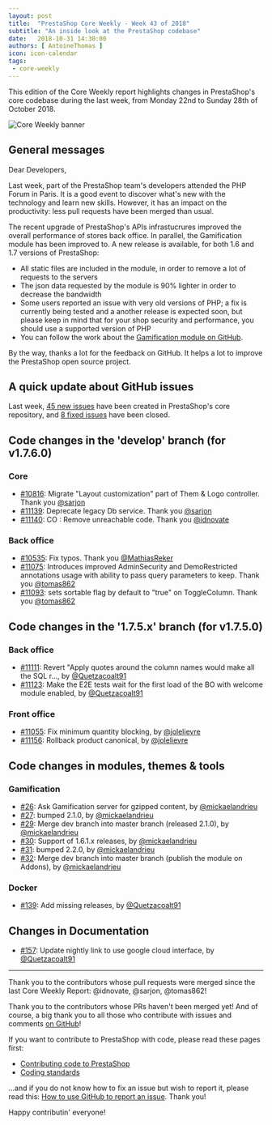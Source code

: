 ```yaml
---
layout: post
title:  "PrestaShop Core Weekly - Week 43 of 2018"
subtitle: "An inside look at the PrestaShop codebase"
date:   2018-10-31 14:30:00
authors: [ AntoineThomas ]
icon: icon-calendar
tags:
 - core-weekly
---
```


This edition of the Core Weekly report highlights changes in PrestaShop's core codebase during the last week, from Monday 22nd to Sunday 28th of October 2018.

![Core Weekly banner](/assets/images/2017/04/core_weekly_banner.jpg)


## General messages

Dear Developers,

Last week, part of the PrestaShop team's developers attended the PHP Forum in Paris. It is a good event to discover what's new with the technology and learn new skills. However, it has an impact on the productivity: less pull requests have been merged than usual.

The recent upgrade of PrestaShop's APIs infrastucrures improved the overall performance of stores back office. In parallel, the Gamification module has been improved to. A new release is available, for both 1.6 and 1.7 versions of PrestaShop:

* All static files are included in the module, in order to remove a lot of requests to the servers
* The json data requested by the module is 90% lighter in order to decrease the bandwidth
* Some users reported an issue with very old versions of PHP; a fix is currently being tested and a another release is expected soon, but please keep in mind that for your shop security and performance, you should use a supported version of PHP
* You can follow the work about the [Gamification module on GitHub](https://github.com/PrestaShop/gamification).

By the way, thanks a lot for the feedback on GitHub. It helps a lot to improve the PrestaShop open source project.


## A quick update about GitHub issues

Last week, [45 new issues](https://github.com/PrestaShop/PrestaShop/issues?utf8=%E2%9C%93&q=is:issue+created:2018-10-22..2018-10-28) have been created in PrestaShop's core repository, and [8 fixed issues](https://github.com/PrestaShop/PrestaShop/issues?utf8=%E2%9C%93&q=is:issue+label:fixed+closed:2018-10-22..2018-10-28) have been closed.


## Code changes in the 'develop' branch (for v1.7.6.0)

### Core

* [#10816](https://github.com/PrestaShop/PrestaShop/pull/10816): Migrate "Layout customization" part of Them & Logo controller. Thank you [@sarjon](https://github.com/sarjon)
* [#11139](https://github.com/PrestaShop/PrestaShop/pull/11139): Deprecate legacy Db service. Thank you [@sarjon](https://github.com/sarjon)
* [#11140](https://github.com/PrestaShop/PrestaShop/pull/11140): CO : Remove unreachable code. Thank you [@idnovate](https://github.com/idnovate)


### Back office

* [#10535](https://github.com/PrestaShop/PrestaShop/pull/10535): Fix typos. Thank you [@MathiasReker](https://github.com/MathiasReker)
* [#11075](https://github.com/PrestaShop/PrestaShop/pull/11075): Introduces improved AdminSecurity and DemoRestricted annotations usage with ability to pass query parameters to keep. Thank you [@tomas862](https://github.com/tomas862)
* [#11093](https://github.com/PrestaShop/PrestaShop/pull/11093): sets sortable flag by default to "true" on ToggleColumn. Thank you [@tomas862](https://github.com/tomas862)


## Code changes in the '1.7.5.x' branch (for v1.7.5.0)

### Back office

* [#11111](https://github.com/PrestaShop/PrestaShop/pull/11111): Revert "Apply quotes around the column names would make all the SQL r…, by [@Quetzacoalt91](https://github.com/Quetzacoalt91)
* [#11123](https://github.com/PrestaShop/PrestaShop/pull/11123): Make the E2E tests wait for the first load of the BO with welcome module enabled, by [@Quetzacoalt91](https://github.com/Quetzacoalt91)


### Front office

* [#11055](https://github.com/PrestaShop/PrestaShop/pull/11055): Fix minimum quantity blocking, by [@jolelievre](https://github.com/jolelievre)
* [#11156](https://github.com/PrestaShop/PrestaShop/pull/11156): Rollback product canonical, by [@jolelievre](https://github.com/jolelievre)


## Code changes in modules, themes & tools

### Gamification

* [#26](https://github.com/PrestaShop/gamification/pull/26): Ask Gamification server for gzipped content, by [@mickaelandrieu](https://github.com/mickaelandrieu)
* [#27](https://github.com/PrestaShop/gamification/pull/27): bumped 2.1.0, by [@mickaelandrieu](https://github.com/mickaelandrieu)
* [#29](https://github.com/PrestaShop/gamification/pull/29): Merge dev branch into master branch (released 2.1.0), by [@mickaelandrieu](https://github.com/mickaelandrieu)
* [#30](https://github.com/PrestaShop/gamification/pull/30): Support of 1.6.1.x releases, by [@mickaelandrieu](https://github.com/mickaelandrieu)
* [#31](https://github.com/PrestaShop/gamification/pull/31): bumped 2.2.0, by [@mickaelandrieu](https://github.com/mickaelandrieu)
* [#32](https://github.com/PrestaShop/gamification/pull/32): Merge dev branch into master branch (publish the module on Addons), by [@mickaelandrieu](https://github.com/mickaelandrieu)


### Docker

* [#139](https://github.com/PrestaShop/docker/pull/139): Add missing releases, by [@Quetzacoalt91](https://github.com/Quetzacoalt91)


## Changes in Documentation

* [#157](https://github.com/PrestaShop/docs/pull/157): Update nightly link to use google cloud interface, by [@Quetzacoalt91](https://github.com/Quetzacoalt91)


<hr />

Thank you to the contributors whose pull requests were merged since the last Core Weekly Report: @idnovate, @sarjon, @tomas862!

Thank you to the contributors whose PRs haven't been merged yet! And of course, a big thank you to all those who contribute with issues and comments [on GitHub](https://github.com/PrestaShop/PrestaShop)!

If you want to contribute to PrestaShop with code, please read these pages first:

 * [Contributing code to PrestaShop](https://devdocs.prestashop.com/1.7/contribute/contribution-guidelines/)
 * [Coding standards](https://devdocs.prestashop.com/1.7/development/coding-standards/)

...and if you do not know how to fix an issue but wish to report it, please read this: [How to use GitHub to report an issue](https://devdocs.prestashop.com/1.7/contribute/contribute-reporting-issues/). Thank you!

Happy contributin' everyone!
